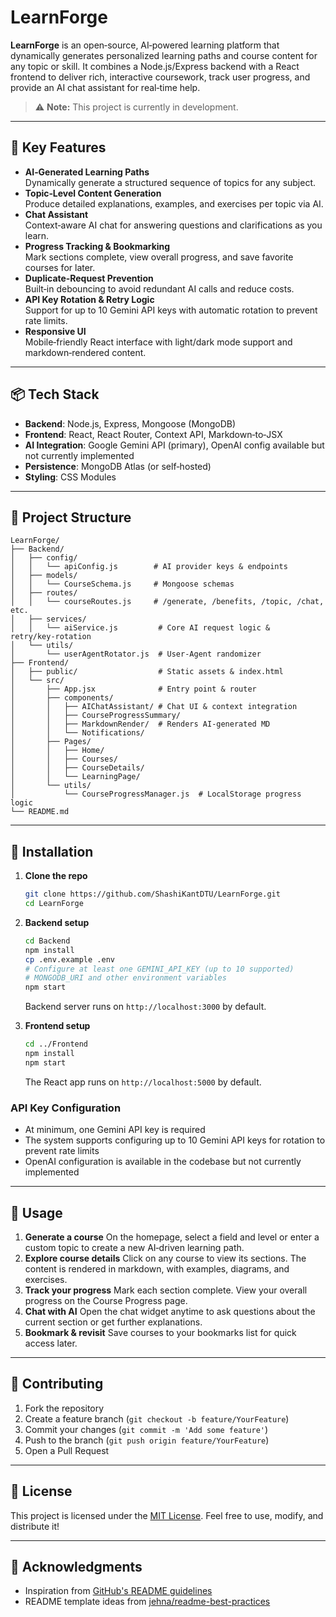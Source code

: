 # LearnForge

**LearnForge** is an open‑source, AI‑powered learning platform that dynamically generates personalized learning paths and course content for any topic or skill. It combines a Node.js/Express backend with a React frontend to deliver rich, interactive coursework, track user progress, and provide an AI chat assistant for real‑time help.

> ⚠️ **Note:** This project is currently in development.

---

## 🚀 Key Features

- **AI‑Generated Learning Paths**  
  Dynamically generate a structured sequence of topics for any subject.
- **Topic‑Level Content Generation**  
  Produce detailed explanations, examples, and exercises per topic via AI.
- **Chat Assistant**  
  Context‑aware AI chat for answering questions and clarifications as you learn.
- **Progress Tracking & Bookmarking**  
  Mark sections complete, view overall progress, and save favorite courses for later.
- **Duplicate‑Request Prevention**  
  Built‑in debouncing to avoid redundant AI calls and reduce costs.
- **API Key Rotation & Retry Logic**  
  Support for up to 10 Gemini API keys with automatic rotation to prevent rate limits.
- **Responsive UI**  
  Mobile‑friendly React interface with light/dark mode support and markdown‑rendered content.

---

## 📦 Tech Stack

- **Backend**: Node.js, Express, Mongoose (MongoDB)  
- **Frontend**: React, React Router, Context API, Markdown‑to‑JSX  
- **AI Integration**: Google Gemini API (primary), OpenAI config available but not currently implemented
- **Persistence**: MongoDB Atlas (or self‑hosted)  
- **Styling**: CSS Modules

---

## 📁 Project Structure

```
LearnForge/
├── Backend/
│   ├── config/
│   │   └── apiConfig.js        # AI provider keys & endpoints
│   ├── models/
│   │   └── CourseSchema.js     # Mongoose schemas
│   ├── routes/
│   │   └── courseRoutes.js     # /generate, /benefits, /topic, /chat, etc.
│   ├── services/
│   │   └── aiService.js         # Core AI request logic & retry/key‑rotation
│   └── utils/
│       └── userAgentRotator.js  # User-Agent randomizer
├── Frontend/
│   ├── public/                  # Static assets & index.html
│   └── src/
│       ├── App.jsx              # Entry point & router
│       ├── components/
│       │   ├── AIChatAssistant/ # Chat UI & context integration
│       │   ├── CourseProgressSummary/
│       │   ├── MarkdownRender/  # Renders AI‑generated MD
│       │   └── Notifications/
│       ├── Pages/
│       │   ├── Home/
│       │   ├── Courses/
│       │   ├── CourseDetails/
│       │   └── LearningPage/
│       └── utils/
│           └── CourseProgressManager.js  # LocalStorage progress logic
└── README.md
```

---

## 🔧 Installation

1. **Clone the repo**  
   ```bash
   git clone https://github.com/ShashiKantDTU/LearnForge.git
   cd LearnForge
   ```

2. **Backend setup**

   ```bash
   cd Backend
   npm install
   cp .env.example .env
   # Configure at least one GEMINI_API_KEY (up to 10 supported)
   # MONGODB_URI and other environment variables
   npm start
   ```
   Backend server runs on `http://localhost:3000` by default.

3. **Frontend setup**

   ```bash
   cd ../Frontend
   npm install
   npm start
   ```

   The React app runs on `http://localhost:5000` by default.

### API Key Configuration

- At minimum, one Gemini API key is required
- The system supports configuring up to 10 Gemini API keys for rotation to prevent rate limits
- OpenAI configuration is available in the codebase but not currently implemented

---

## 📝 Usage

1. **Generate a course**
   On the homepage, select a field and level or enter a custom topic to create a new AI‑driven learning path.
2. **Explore course details**
   Click on any course to view its sections. The content is rendered in markdown, with examples, diagrams, and exercises.
3. **Track your progress**
   Mark each section complete. View your overall progress on the Course Progress page.
4. **Chat with AI**
   Open the chat widget anytime to ask questions about the current section or get further explanations.
5. **Bookmark & revisit**
   Save courses to your bookmarks list for quick access later.

---

## 🤝 Contributing

1. Fork the repository
2. Create a feature branch (`git checkout -b feature/YourFeature`)
3. Commit your changes (`git commit -m 'Add some feature'`)
4. Push to the branch (`git push origin feature/YourFeature`)
5. Open a Pull Request


---

## 📄 License

This project is licensed under the [MIT License](LICENSE).
Feel free to use, modify, and distribute it!

---

## 🙏 Acknowledgments

* Inspiration from [GitHub's README guidelines](https://docs.github.com/articles/about-readmes)
* README template ideas from [jehna/readme-best-practices](https://github.com/jehna/readme-best-practices)
